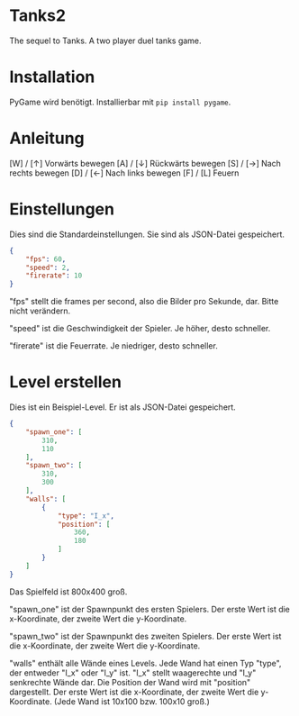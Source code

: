 # Tanks2
The sequel to Tanks. A two player duel tanks game.

# Installation
PyGame wird benötigt. Installierbar mit ```pip install pygame```.

# Anleitung
[W] / [↑] Vorwärts bewegen
[A] / [↓] Rückwärts bewegen
[S] / [→] Nach rechts bewegen
[D] / [←] Nach links bewegen
[F] / [L] Feuern

# Einstellungen
Dies sind die Standardeinstellungen. Sie sind als JSON-Datei gespeichert.
```json
{
    "fps": 60,
    "speed": 2,
    "firerate": 10
}
```
"fps" stellt die frames per second, also die Bilder pro Sekunde, dar. Bitte nicht verändern.

"speed" ist die Geschwindigkeit der Spieler. Je höher, desto schneller.

"firerate" ist die Feuerrate. Je niedriger, desto schneller.

# Level erstellen
Dies ist ein Beispiel-Level. Er ist als JSON-Datei gespeichert.
```json
{
    "spawn_one": [
        310,
        110
    ],
    "spawn_two": [
        310,
        300
    ],
    "walls": [
        {
            "type": "I_x",
            "position": [
                360,
                180
            ]
        }
    ]
}
```
Das Spielfeld ist 800x400 groß.

"spawn_one" ist der Spawnpunkt des ersten Spielers. Der erste Wert ist die x-Koordinate, der zweite Wert die y-Koordinate.

"spawn_two" ist der Spawnpunkt des zweiten Spielers. Der erste Wert ist die x-Koordinate, der zweite Wert die y-Koordinate.

"walls" enthält alle Wände eines Levels.
Jede Wand hat einen Typ "type", der entweder "I_x" oder "I_y" ist. "I_x" stellt waagerechte und "I_y" senkrechte Wände dar.
Die Position der Wand wird mit "position" dargestellt. Der erste Wert ist die x-Koordinate, der zweite Wert die y-Koordinate. (Jede Wand ist 10x100 bzw. 100x10 groß.)